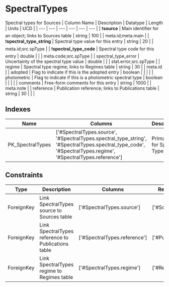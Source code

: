 # SpectralTypes
Spectral types for Sources
| Column Name | Description | Datatype | Length | Units  | UCD |
| --- | --- | --- | --- | --- | --- |
| :exclamation:**source** | Main identifier for an object; links to Sources table | string | 100 |  | meta.id;meta.main  |
| :exclamation:**spectral_type_string** | Spectral type value for this entry | string | 20 |  | meta.id;src.spType  |
| :exclamation:**spectral_type_code** | Spectral type code for this entry | double |  |  | meta.code;src.spType  |
| spectral_type_error | Uncertainty of the spectral type value | double |  |  | stat.error;src.spType  |
| regime | Spectral type regime; links to Regimes table | string | 30 |  | meta.id  |
| adopted | Flag to indicate if this is the adopted entry | boolean |  |  |   |
| photometric | Flag to indicate if this is a photometric spectral type | boolean |  |  |   |
| comments | Free-form comments for this entry | string | 1000 |  | meta.note  |
| reference | Publication reference; links to Publications table | string | 30 |  |   |

## Indexes
| Name | Columns | Description |
| --- | --- | --- |
| PK_SpectralTypes | ['#SpectralTypes.source', '#SpectralTypes.spectral_type_string', '#SpectralTypes.spectral_type_code', '#SpectralTypes.regime', '#SpectralTypes.reference'] | Primary key for Spectral Types table |

## Constraints
| Type | Description | Columns | Referenced Columns |
| --- | --- | --- | --- |
| ForeignKey | Link SpectralTypes source to Sources table | ['#SpectralTypes.source'] | ['#Sources.source'] |
| ForeignKey | Link SpectralTypes reference to Publications table | ['#SpectralTypes.reference'] | ['#Publications.reference'] |
| ForeignKey | Link SpectralTypes regime to Regimes table | ['#SpectralTypes.regime'] | ['#Regimes.regime'] |

